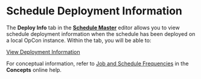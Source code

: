 # Schedule Deployment Information

The **Deploy Info** tab in the **[Schedule Master](Using-Schedule-Master.md)** editor allows you to view
schedule deployment information when the schedule has been deployed on a
local OpCon instance. Within the tab, you will be able to:

[View Deployment Information](Viewing-Deployment-Information.md)

For conceptual information, refer to [Job and Schedule Frequencies](../../../automation-concepts/frequencies.md) in the **Concepts** online help.
